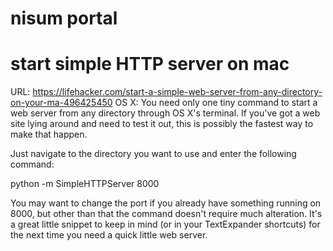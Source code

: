 # nisum portal


# start simple HTTP server on mac
URL: https://lifehacker.com/start-a-simple-web-server-from-any-directory-on-your-ma-496425450
OS X: You need only one tiny command to start a web server from any directory through OS X's terminal. If you've got a web site lying around and need to test it out, this is possibly the fastest way to make that happen.

Just navigate to the directory you want to use and enter the following command:

python -m SimpleHTTPServer 8000

You may want to change the port if you already have something running on 8000, but other than that the command doesn't require much alteration. It's a great little snippet to keep in mind (or in your TextExpander shortcuts) for the next time you need a quick little web server.
